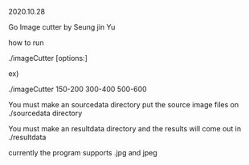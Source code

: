 2020.10.28

Go Image cutter by Seung jin Yu

how to run

./imageCutter [options:]

ex)

./imageCutter 150-200 300-400 500-600

You must make an sourcedata directory put the source image files on ./sourcedata directory

You must make an resultdata directory and the results will come out in ./resultdata

currently the program supports .jpg and jpeg 
